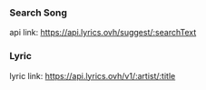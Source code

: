 
### Search Song
api link: https://api.lyrics.ovh/suggest/:searchText

### Lyric
lyric link: https://api.lyrics.ovh/v1/:artist/:title
